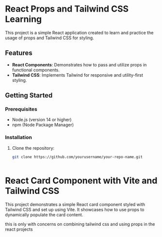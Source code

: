 # React Props and Tailwind CSS Learning

This project is a simple React application created to learn and practice the usage of props and Tailwind CSS for styling.

## Features

- **React Components**: Demonstrates how to pass and utilize props in functional components.
- **Tailwind CSS**: Implements Tailwind for responsive and utility-first styling.

## Getting Started

### Prerequisites

- Node.js (version 14 or higher)
- npm (Node Package Manager)

### Installation

1. Clone the repository:

   ```bash
   git clone https://github.com/yourusername/your-repo-name.git



# React Card Component with Vite and Tailwind CSS
This project demonstrates a simple React card component styled with Tailwind CSS and set up using Vite. It showcases how to use props to dynamically populate the card content.

this is only with concerns on combining tailwind css and using props in the react projects
